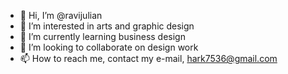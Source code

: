 - 👋 Hi, I’m @ravijulian
- 👀 I’m interested in arts and graphic design
- 🌱 I’m currently learning business design
- 💞️ I’m looking to collaborate on design work
- 📫 How to reach me, contact my e-mail, hark7536@gmail.com

<!---
ravijulian/ravijulian is a ✨ special ✨ repository because its `README.md` (this file) appears on your GitHub profile.
You can click the Preview link to take a look at your changes.
--->
